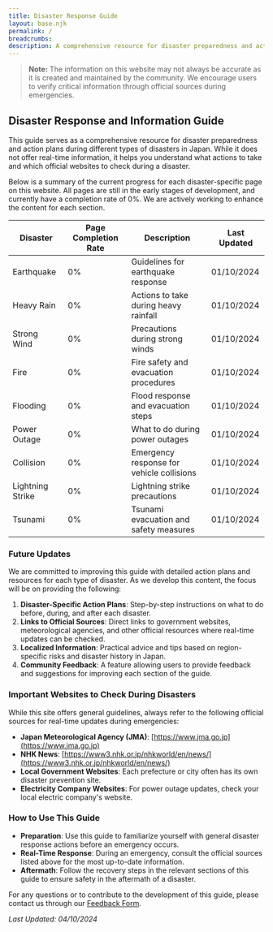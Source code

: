```yaml
---
title: Disaster Response Guide
layout: base.njk
permalink: /
breadcrumbs:
description: A comprehensive resource for disaster preparedness and action plans during different types of disasters in Japan.
---
```


> **Note:** The information on this website may not always be accurate as it is created and maintained by the community. We encourage users to verify critical information through official sources during emergencies.

## Disaster Response and Information Guide

This guide serves as a comprehensive resource for disaster preparedness and action plans during different types of disasters in Japan. While it does not offer real-time information, it helps you understand what actions to take and which official websites to check during a disaster.

Below is a summary of the current progress for each disaster-specific page on this website. All pages are still in the early stages of development, and currently have a completion rate of 0%. We are actively working to enhance the content for each section.

| **Disaster**     | **Page Completion Rate** | **Description**                           | **Last Updated** |
| ---------------- | ------------------------ | ----------------------------------------- | ---------------- |
| Earthquake       | 0%                       | Guidelines for earthquake response        | 01/10/2024       |
| Heavy Rain       | 0%                       | Actions to take during heavy rainfall     | 01/10/2024       |
| Strong Wind      | 0%                       | Precautions during strong winds           | 01/10/2024       |
| Fire             | 0%                       | Fire safety and evacuation procedures     | 01/10/2024       |
| Flooding         | 0%                       | Flood response and evacuation steps       | 01/10/2024       |
| Power Outage     | 0%                       | What to do during power outages           | 01/10/2024       |
| Collision        | 0%                       | Emergency response for vehicle collisions | 01/10/2024       |
| Lightning Strike | 0%                       | Lightning strike precautions              | 01/10/2024       |
| Tsunami          | 0%                       | Tsunami evacuation and safety measures    | 01/10/2024       |

### Future Updates

We are committed to improving this guide with detailed action plans and resources for each type of disaster. As we develop this content, the focus will be on providing the following:

1. **Disaster-Specific Action Plans**: Step-by-step instructions on what to do before, during, and after each disaster.
2. **Links to Official Sources**: Direct links to government websites, meteorological agencies, and other official resources where real-time updates can be checked.
3. **Localized Information**: Practical advice and tips based on region-specific risks and disaster history in Japan.
4. **Community Feedback**: A feature allowing users to provide feedback and suggestions for improving each section of the guide.

### Important Websites to Check During Disasters

While this site offers general guidelines, always refer to the following official sources for real-time updates during emergencies:

- **Japan Meteorological Agency (JMA)**: [https://www.jma.go.jp](https://www.jma.go.jp)
- **NHK News**: [https://www3.nhk.or.jp/nhkworld/en/news/](https://www3.nhk.or.jp/nhkworld/en/news/)
- **Local Government Websites**: Each prefecture or city often has its own disaster prevention site.
- **Electricity Company Websites**: For power outage updates, check your local electric company's website.

### How to Use This Guide

- **Preparation**: Use this guide to familiarize yourself with general disaster response actions before an emergency occurs.
- **Real-Time Response**: During an emergency, consult the official sources listed above for the most up-to-date information.
- **Aftermath**: Follow the recovery steps in the relevant sections of this guide to ensure safety in the aftermath of a disaster.

For any questions or to contribute to the development of this guide, please contact us through our [Feedback Form](#).

_Last Updated: 04/10/2024_
